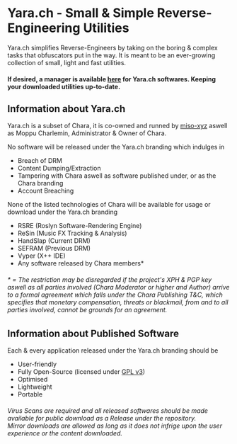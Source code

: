 # Yara.ch - Small & Simple Reverse-Engineering Utilities
Yara.ch simplifies Reverse-Engineers by taking on the boring & complex tasks that obfuscators put in the way. It is meant to be an ever-growing collection of small, light and fast utilities.

<h4>If desired, a manager is available <a href="">here</a> for Yara.ch softwares. Keeping your downloaded utilities up-to-date.

## Information about Yara.ch
Yara.ch is a subset of Chara, it is co-owned and runned by <a href="https://github.com/miso-xyz/">miso-xyz</a> aswell as Moppu Charlemin, Administrator & Owner of Chara.

No software will be released under the Yara.ch branding which indulges in
- Breach of DRM
- Content Dumping/Extraction
- Tampering with Chara aswell as software published under, or as the Chara branding
- Account Breaching

None of the listed technologies of Chara will be available for usage or download under the Yara.ch branding
- RSRE (Roslyn Software-Rendering Engine)
- ReSin (Music FX Tracking & Analysis)
- HandSlap (Current DRM)
- SEFRAM (Previous DRM)
- Vyper (X++ IDE)
- Any software released by Chara members*

<h6>* = The restriction may be disregarded if the project's XPH & PGP key aswell as all parties involved (Chara Moderator or higher and Author) arrive to a formal agreement which falls under the Chara Publishing T&C, which specifies that monetary compensation, threats or blackmail, from and to all parties involved, cannot be grounds for an agreement.</h6>

## Information about Published Software
Each & every application released under the Yara.ch branding should be
- User-friendly
- Fully Open-Source (licensed under <a href="https://choosealicense.com/licenses/gpl-3.0/">GPL v3</a>)
- Optimised
- Lightweight
- Portable

<h6>Virus Scans are required and all released softwares should be made available for public download as a Release under the repository.</br> Mirror downloads are allowed as long as it does not infrige upon the user experience or the content downloaded.</h6>
